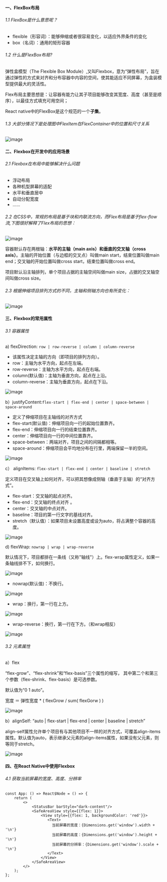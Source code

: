 ####  一、FlexBox布局

###### 1.1 FlexBox是什么意思呢？

- flexible（形容词）：能够伸缩或者很容易变化，以适应外界条件的变化
- box（名词）：通用的矩形容器



###### 1.2  什么是FlexBox布局?

弹性盒模型（The Flexible Box Module）,又叫Flexbox，意为“弹性布局”，旨在通过弹性的方式来对齐和分布容器中内容的空间，使其能适应不同屏幕，为盒装模型提供最大的灵活性。

Flex布局主要思想是：让容器有能力让其子项目能够改变其宽度、高度（甚至是顺序），以最佳方式填充可用空间；

React native中的FlexBox是这个规范的一个**子集**。



###### 1.3 大部分情况下是处理图中FlexItem在FlexContainer中的位置和尺寸关系

![image](/Users/a123/Desktop/Flutter/LearnFlutterNodes/images/img18.jpg)



####  二、Flexbox在开发中的应用场景

###### 2.1 Flexbox在布局中能够解决什么问题
- 浮动布局
- 各种机型屏幕的适配
- 水平和垂直居中
- 自动分配宽度
-  ......



######  2.2 在CSS中，常规的布局是基于块和内联流方向，而Flex布局是基于flex-flow流,下图很好解释了Flex布局的思想：

![image](/Users/a123/Desktop/Flutter/LearnFlutterNodes/images/img19.jpg)

容器默认存在两根轴：**水平的主轴（main axis）**和**垂直的交叉轴（cross axis）**。主轴的开始位置（与边框的交叉点）叫做main start，结束位置叫做main end；交叉轴的开始位置叫做cross start，结束位置叫做cross end。

项目默认沿主轴排列，单个项目占据的主轴空间叫做main size，占据的交叉轴空间叫做cross size。

###### 2.3 根据伸缩项目排列方式的不同，主轴和侧轴方向也有所变化：
![image](/Users/a123/Desktop/Flutter/LearnFlutterNodes/images/img20.jpg)

#### 三、Flexbox的常用属性

######  3.1 容器属性

a)  flexDirection: `row | row-reverse | column | column-reverse`

- 该属性决定主轴的方向（即项目的排列方向）。
- row：主轴为水平方向，起点在左端。
- row-reverse：主轴为水平方向，起点在右端。
- column(默认值)：主轴为垂直方向，起点在上沿。
- column-reverse：主轴为垂直方向，起点在下沿。

![image](/Users/a123/Desktop/Flutter/LearnFlutterNodes/images/img21.jpg)



b）justifyContent:`flex-start | flex-end | center | space-between | space-around`

- 定义了伸缩项目在主轴线的对齐方式
- flex-start(默认值)：伸缩项目向一行的起始位置靠齐。
- flex-end：伸缩项目向一行的结束位置靠齐。
- center：伸缩项目向一行的中间位置靠齐。
- space-between：两端对齐，项目之间的间隔都相等。
- space-around：伸缩项目会平均地分布在行里，两端保留一半的空间。

![image](/Users/a123/Desktop/Flutter/LearnFlutterNodes/images/img22.jpg)



c） alignItems:  `flex-start | flex-end | center | baseline | stretch`

定义项目在交叉轴上如何对齐，可以把其想像成侧轴（垂直于主轴）的“对齐方式”。
- flex-start：交叉轴的起点对齐。
- flex-end：交叉轴的终点对齐 。
- center：交叉轴的中点对齐。
- baseline：项目的第一行文字的基线对齐。
- stretch（默认值）：如果项目未设置高度或设为auto，将占满整个容器的高度。
  

![image](/Users/a123/Desktop/Flutter/LearnFlutterNodes/images/img23.jpg)



d)  flexWrap: `nowrap | wrap | wrap-reverse`

默认情况下，项目都排在一条线（又称"轴线"）上。flex-wrap属性定义，如果一条轴线排不下，如何换行。

![image](/Users/a123/Desktop/Flutter/LearnFlutterNodes/images/img24.jpg)

- nowrap(默认值)：不换行。

![image](/Users/a123/Desktop/Flutter/LearnFlutterNodes/images/img25.jpg)



- wrap：换行，第一行在上方。

![image](/Users/a123/Desktop/Flutter/LearnFlutterNodes/images/img26.jpg)



- wrap-reverse：换行，第一行在下方。（和wrap相反）

![image](/Users/a123/Desktop/Flutter/LearnFlutterNodes/images/img27.jpg)



###### 3.2 元素属性

 a）flex

“flex-grow”、“flex-shrink”和“flex-basis”三个属性的缩写， 其中第二个和第三个参数（flex-shrink、flex-basis）是可选参数。

   默认值为“0 1 auto”。

   宽度 ＝ 弹性宽度 * ( flexGrow / sum( flexGorw ) )

 ![image](/Users/a123/Desktop/Flutter/LearnFlutterNodes/images/img28.jpg)



b）alignSelf:  “auto | flex-start | flex-end | center | baseline | stretch”

align-self属性允许单个项目有与其他项目不一样的对齐方式，可覆盖align-items属性。默认值为auto，表示继承父元素的align-items属性，如果没有父元素，则等同于stretch。

![image](/Users/a123/Desktop/Flutter/LearnFlutterNodes/images/img29.jpg)



#### 四、在React Native中使用Flexbox

###### 4.1  获取当前屏幕的宽度、高度、分辨率

```
const App: () => React$Node = () => {
    return (
        <>
            <StatusBar barStyle="dark-content"/>
            <SafeAreaView style={{flex: 1}}>
                <View style={{flex: 1, backgroundColor: 'red'}}>
                   <Text>
                     当前屏幕的宽度：{Dimensions.get('window').width + '\n'}
                     当前屏幕的高度：{Dimensions.get('window').height + '\n'}
                     当前屏幕的分辨率：{Dimensions.get('window').scale + '\n'}
                   </Text>
                </View>
            </SafeAreaView>
        </>
    );
};
```
